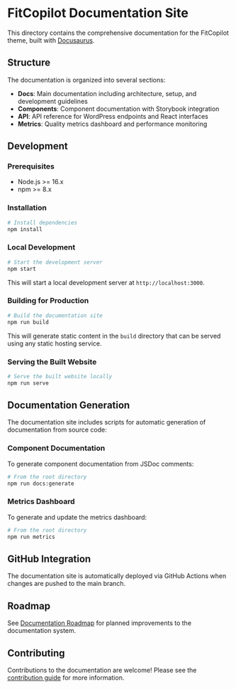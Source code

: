 # FitCopilot Documentation Site

This directory contains the comprehensive documentation for the FitCopilot theme, built with [Docusaurus](https://docusaurus.io/).

## Structure

The documentation is organized into several sections:

- **Docs**: Main documentation including architecture, setup, and development guidelines
- **Components**: Component documentation with Storybook integration
- **API**: API reference for WordPress endpoints and React interfaces
- **Metrics**: Quality metrics dashboard and performance monitoring

## Development

### Prerequisites

- Node.js >= 16.x
- npm >= 8.x

### Installation

```bash
# Install dependencies
npm install
```

### Local Development

```bash
# Start the development server
npm start
```

This will start a local development server at `http://localhost:3000`.

### Building for Production

```bash
# Build the documentation site
npm run build
```

This will generate static content in the `build` directory that can be served using any static hosting service.

### Serving the Built Website

```bash
# Serve the built website locally
npm run serve
```

## Documentation Generation

The documentation site includes scripts for automatic generation of documentation from source code:

### Component Documentation

To generate component documentation from JSDoc comments:

```bash
# From the root directory
npm run docs:generate
```

### Metrics Dashboard

To generate and update the metrics dashboard:

```bash
# From the root directory
npm run metrics
```

## GitHub Integration

The documentation site is automatically deployed via GitHub Actions when changes are pushed to the main branch.

## Roadmap

See [Documentation Roadmap](./docs/development/documentation-roadmap.md) for planned improvements to the documentation system.

## Contributing

Contributions to the documentation are welcome! Please see the [contribution guide](./docs/development/contribution-guide.md) for more information.
